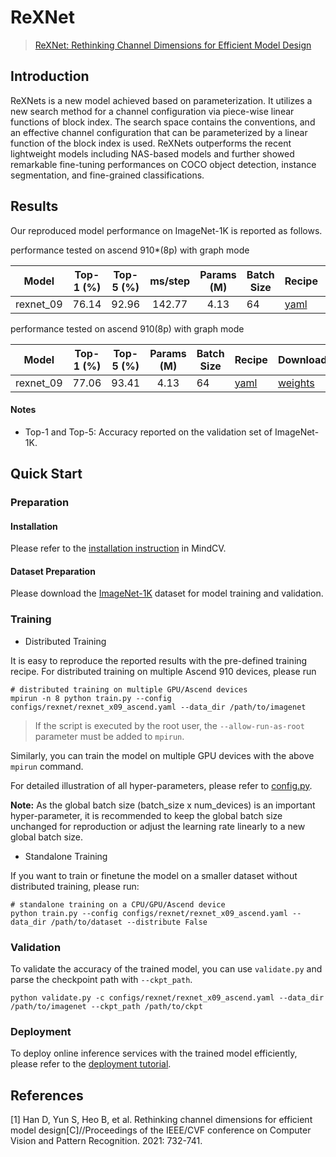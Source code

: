 # ReXNet

> [ReXNet: Rethinking Channel Dimensions for Efficient Model Design](https://arxiv.org/abs/2007.00992)

## Introduction

ReXNets is a new model achieved based on parameterization. It utilizes a new search method for a channel configuration
via piece-wise linear functions of block index. The search space contains the conventions, and an effective channel
configuration that can be parameterized by a linear function of the block index is used. ReXNets outperforms the recent
lightweight models including NAS-based models and further showed remarkable fine-tuning performances on COCO object
detection, instance segmentation, and fine-grained classifications.

## Results

Our reproduced model performance on ImageNet-1K is reported as follows.

performance tested on ascend 910*(8p) with graph mode

<div align="center">

|   Model   | Top-1 (%) | Top-5 (%) | ms/step | Params (M) | Batch Size | Recipe                                                                                          | Download                                                                                              |
| :-------: | :-------: | :-------: | :-----: | :--------: | ---------- | ----------------------------------------------------------------------------------------------- | ----------------------------------------------------------------------------------------------------- |
| rexnet_09 |   76.14   |   92.96   | 142.77  |    4.13    | 64         | [yaml](https://github.com/mindspore-lab/mindcv/blob/main/configs/rexnet/rexnet_x09_ascend.yaml) | [weights](https://download-mindspore.osinfra.cn/toolkits/mindcv/rexnet/rexnet_09-00223eb4-910v2.ckpt) |

</div>

performance tested on ascend 910(8p) with graph mode

<div align="center">

|   Model   | Top-1 (%) | Top-5 (%) | Params (M) | Batch Size | Recipe                                                                                          | Download                                                                                |
|:---------:|:---------:|:---------:|:----------:|------------|-------------------------------------------------------------------------------------------------|-----------------------------------------------------------------------------------------|
| rexnet_09 |   77.06   |   93.41   |    4.13    | 64         | [yaml](https://github.com/mindspore-lab/mindcv/blob/main/configs/rexnet/rexnet_x09_ascend.yaml) | [weights](https://download.mindspore.cn/toolkits/mindcv/rexnet/rexnet_09-da498331.ckpt) |

</div>

#### Notes

- Top-1 and Top-5: Accuracy reported on the validation set of ImageNet-1K.

## Quick Start

### Preparation

#### Installation

Please refer to the [installation instruction](https://github.com/mindspore-lab/mindcv#installation) in MindCV.

#### Dataset Preparation

Please download the [ImageNet-1K](https://www.image-net.org/challenges/LSVRC/2012/index.php) dataset for model training
and validation.

### Training

* Distributed Training

It is easy to reproduce the reported results with the pre-defined training recipe. For distributed training on multiple
Ascend 910 devices, please run

```shell
# distributed training on multiple GPU/Ascend devices
mpirun -n 8 python train.py --config configs/rexnet/rexnet_x09_ascend.yaml --data_dir /path/to/imagenet
```

> If the script is executed by the root user, the `--allow-run-as-root` parameter must be added to `mpirun`.

Similarly, you can train the model on multiple GPU devices with the above `mpirun` command.

For detailed illustration of all hyper-parameters, please refer
to [config.py](https://github.com/mindspore-lab/mindcv/blob/main/config.py).

**Note:**  As the global batch size  (batch_size x num_devices) is an important hyper-parameter, it is recommended to
keep the global batch size unchanged for reproduction or adjust the learning rate linearly to a new global batch size.

* Standalone Training

If you want to train or finetune the model on a smaller dataset without distributed training, please run:

```shell
# standalone training on a CPU/GPU/Ascend device
python train.py --config configs/rexnet/rexnet_x09_ascend.yaml --data_dir /path/to/dataset --distribute False
```

### Validation

To validate the accuracy of the trained model, you can use `validate.py` and parse the checkpoint path
with `--ckpt_path`.

```shell
python validate.py -c configs/rexnet/rexnet_x09_ascend.yaml --data_dir /path/to/imagenet --ckpt_path /path/to/ckpt
```

### Deployment

To deploy online inference services with the trained model efficiently, please refer to
the [deployment tutorial](https://mindspore-lab.github.io/mindcv/tutorials/deployment/).

## References

[1] Han D, Yun S, Heo B, et al. Rethinking channel dimensions for efficient model design[C]//Proceedings of the IEEE/CVF
conference on Computer Vision and Pattern Recognition. 2021: 732-741.
